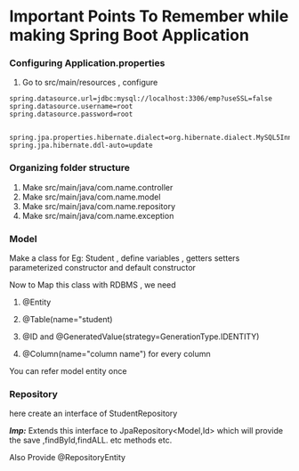 # Important Points To Remember while making Spring Boot Application

### Configuring Application.properties
1. Go to src/main/resources , configure 

````
spring.datasource.url=jdbc:mysql://localhost:3306/emp?useSSL=false
spring.datasource.username=root
spring.datasource.password=root


spring.jpa.properties.hibernate.dialect=org.hibernate.dialect.MySQL5InnoDBDialect
spring.jpa.hibernate.ddl-auto=update
````

### Organizing folder structure

1. Make src/main/java/com.name.controller
2. Make src/main/java/com.name.model
3. Make src/main/java/com.name.repository
4. Make src/main/java/com.name.exception

### Model 
Make a class for Eg: Student , define variables , getters setters
parameterized constructor and default constructor

Now to Map this class with RDBMS , we need 
1. @Entity 
2. @Table(name="student)

3. @ID and @GeneratedValue(strategy=GenerationType.IDENTITY)

4. @Column(name="column name") for every column

You can refer model entity once

### Repository

here create an interface of StudentRepository

***Imp:***
Extends this interface to JpaRepository<Model,Id>
which will provide the save ,findById,findALL. etc methods etc.

Also Provide @RepositoryEntity 





